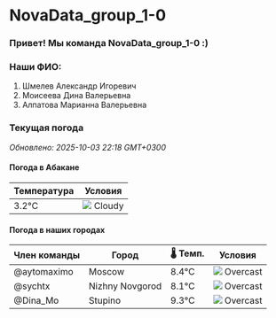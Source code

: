 # NovaData_group_1-0
### Привет! Мы команда NovaData_group_1-0 :)

### Наши ФИО:
1. Шмелев Александр Игоревич
2. Моисеева Дина Валерьевна
3. Алпатова Марианна Валерьевна

### Текущая погода
<!-- WEATHER:START -->
_Обновлено: 2025-10-03 22:18 GMT+0300_

#### Погода в Абакане

| Температура | Условия |
|-------------|----------|
| 3.2°C     | ![](https://cdn.weatherapi.com/weather/64x64/night/119.png) Cloudy |

#### Погода в наших городах

| Член команды  | Город               | 🌡️ Темп.  | Условия          |
|---------------|---------------------|-----------|--------------------|
| @aytomaximo    | Moscow              |    8.4°C | ![](https://cdn.weatherapi.com/weather/64x64/night/122.png) Overcast     |
| @sychtx        | Nizhny Novgorod     |    8.1°C | ![](https://cdn.weatherapi.com/weather/64x64/night/122.png) Overcast     |
| @Dina_Mo       | Stupino             |    9.3°C | ![](https://cdn.weatherapi.com/weather/64x64/night/122.png) Overcast     |

<!-- WEATHER:END -->
